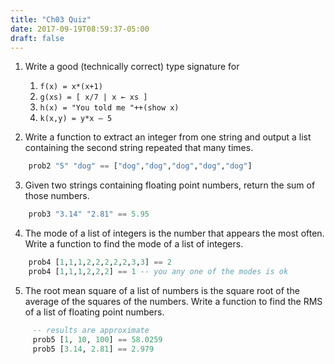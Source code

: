 ```yaml
---
title: "Ch03 Quiz"
date: 2017-09-19T08:59:37-05:00
draft: false
---
```


1. Write a good (technically correct) type signature for

    1. `f(x) = x*(x+1)`
    2. `g(xs) = [ x/7 | x ← xs ]`
    3. `h(x) = "You told me "++(show x)`
    4. `k(x,y) = y*x – 5`

2. Write a function to extract an integer from one string and output
   a list containing the second string repeated that many times.
   
```haskell
    prob2 "5" "dog" == ["dog","dog","dog","dog","dog"]
```

3. Given two strings containing floating point numbers, return the sum
   of those numbers.
   
```haskell
    prob3 "3.14" "2.81" == 5.95
```

4. The mode of a list of integers is the number that appears the most
   often. Write a function to find the mode of a list of integers.

```haskell
    prob4 [1,1,1,2,2,2,2,2,3,3] == 2
	prob4 [1,1,1,2,2,2] == 1 -- you any one of the modes is ok
```

5. The root mean square of a list of numbers is the square root of the
   average of the squares of the numbers. Write a function to find the
   RMS of a list of floating point numbers.

```haskell
	 -- results are approximate
	 prob5 [1, 10, 100] == 58.0259 
	 prob5 [3.14, 2.81] == 2.979
```


